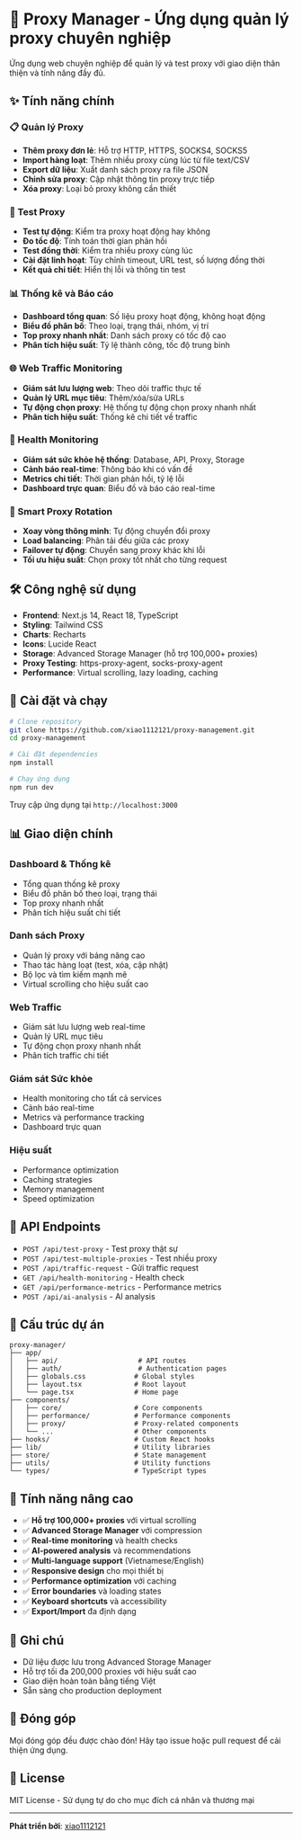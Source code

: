 # 🚀 Proxy Manager - Ứng dụng quản lý proxy chuyên nghiệp

Ứng dụng web chuyên nghiệp để quản lý và test proxy với giao diện thân thiện và tính năng đầy đủ.

## ✨ Tính năng chính

### 📋 Quản lý Proxy
- **Thêm proxy đơn lẻ**: Hỗ trợ HTTP, HTTPS, SOCKS4, SOCKS5
- **Import hàng loạt**: Thêm nhiều proxy cùng lúc từ file text/CSV
- **Export dữ liệu**: Xuất danh sách proxy ra file JSON
- **Chỉnh sửa proxy**: Cập nhật thông tin proxy trực tiếp
- **Xóa proxy**: Loại bỏ proxy không cần thiết

### 🧪 Test Proxy
- **Test tự động**: Kiểm tra proxy hoạt động hay không
- **Đo tốc độ**: Tính toán thời gian phản hồi
- **Test đồng thời**: Kiểm tra nhiều proxy cùng lúc
- **Cài đặt linh hoạt**: Tùy chỉnh timeout, URL test, số lượng đồng thời
- **Kết quả chi tiết**: Hiển thị lỗi và thông tin test

### 📊 Thống kê và Báo cáo
- **Dashboard tổng quan**: Số liệu proxy hoạt động, không hoạt động
- **Biểu đồ phân bố**: Theo loại, trạng thái, nhóm, vị trí
- **Top proxy nhanh nhất**: Danh sách proxy có tốc độ cao
- **Phân tích hiệu suất**: Tỷ lệ thành công, tốc độ trung bình

### 🌐 Web Traffic Monitoring
- **Giám sát lưu lượng web**: Theo dõi traffic thực tế
- **Quản lý URL mục tiêu**: Thêm/xóa/sửa URLs
- **Tự động chọn proxy**: Hệ thống tự động chọn proxy nhanh nhất
- **Phân tích hiệu suất**: Thống kê chi tiết về traffic

### 🏥 Health Monitoring
- **Giám sát sức khỏe hệ thống**: Database, API, Proxy, Storage
- **Cảnh báo real-time**: Thông báo khi có vấn đề
- **Metrics chi tiết**: Thời gian phản hồi, tỷ lệ lỗi
- **Dashboard trực quan**: Biểu đồ và báo cáo real-time

### 🔄 Smart Proxy Rotation
- **Xoay vòng thông minh**: Tự động chuyển đổi proxy
- **Load balancing**: Phân tải đều giữa các proxy
- **Failover tự động**: Chuyển sang proxy khác khi lỗi
- **Tối ưu hiệu suất**: Chọn proxy tốt nhất cho từng request

## 🛠️ Công nghệ sử dụng

- **Frontend**: Next.js 14, React 18, TypeScript
- **Styling**: Tailwind CSS
- **Charts**: Recharts
- **Icons**: Lucide React
- **Storage**: Advanced Storage Manager (hỗ trợ 100,000+ proxies)
- **Proxy Testing**: https-proxy-agent, socks-proxy-agent
- **Performance**: Virtual scrolling, lazy loading, caching

## 🚀 Cài đặt và chạy

```bash
# Clone repository
git clone https://github.com/xiao1112121/proxy-management.git
cd proxy-management

# Cài đặt dependencies
npm install

# Chạy ứng dụng
npm run dev
```

Truy cập ứng dụng tại `http://localhost:3000`

## 📊 Giao diện chính

### Dashboard & Thống kê
- Tổng quan thống kê proxy
- Biểu đồ phân bố theo loại, trạng thái
- Top proxy nhanh nhất
- Phân tích hiệu suất chi tiết

### Danh sách Proxy
- Quản lý proxy với bảng nâng cao
- Thao tác hàng loạt (test, xóa, cập nhật)
- Bộ lọc và tìm kiếm mạnh mẽ
- Virtual scrolling cho hiệu suất cao

### Web Traffic
- Giám sát lưu lượng web real-time
- Quản lý URL mục tiêu
- Tự động chọn proxy nhanh nhất
- Phân tích traffic chi tiết

### Giám sát Sức khỏe
- Health monitoring cho tất cả services
- Cảnh báo real-time
- Metrics và performance tracking
- Dashboard trực quan

### Hiệu suất
- Performance optimization
- Caching strategies
- Memory management
- Speed optimization

## 🔧 API Endpoints

- `POST /api/test-proxy` - Test proxy thật sự
- `POST /api/test-multiple-proxies` - Test nhiều proxy
- `POST /api/traffic-request` - Gửi traffic request
- `GET /api/health-monitoring` - Health check
- `GET /api/performance-metrics` - Performance metrics
- `POST /api/ai-analysis` - AI analysis

## 📁 Cấu trúc dự án

```
proxy-manager/
├── app/
│   ├── api/                    # API routes
│   ├── auth/                   # Authentication pages
│   ├── globals.css            # Global styles
│   ├── layout.tsx             # Root layout
│   └── page.tsx               # Home page
├── components/
│   ├── core/                  # Core components
│   ├── performance/           # Performance components
│   ├── proxy/                 # Proxy-related components
│   └── ...                    # Other components
├── hooks/                     # Custom React hooks
├── lib/                       # Utility libraries
├── store/                     # State management
├── utils/                     # Utility functions
└── types/                     # TypeScript types
```

## 🚀 Tính năng nâng cao

- ✅ **Hỗ trợ 100,000+ proxies** với virtual scrolling
- ✅ **Advanced Storage Manager** với compression
- ✅ **Real-time monitoring** và health checks
- ✅ **AI-powered analysis** và recommendations
- ✅ **Multi-language support** (Vietnamese/English)
- ✅ **Responsive design** cho mọi thiết bị
- ✅ **Performance optimization** với caching
- ✅ **Error boundaries** và loading states
- ✅ **Keyboard shortcuts** và accessibility
- ✅ **Export/Import** đa định dạng

## 📝 Ghi chú

- Dữ liệu được lưu trong Advanced Storage Manager
- Hỗ trợ tối đa 200,000 proxies với hiệu suất cao
- Giao diện hoàn toàn bằng tiếng Việt
- Sẵn sàng cho production deployment

## 🤝 Đóng góp

Mọi đóng góp đều được chào đón! Hãy tạo issue hoặc pull request để cải thiện ứng dụng.

## 📄 License

MIT License - Sử dụng tự do cho mục đích cá nhân và thương mại

---

**Phát triển bởi**: [xiao1112121](https://github.com/xiao1112121)